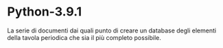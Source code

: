 # Python-3.9.1
La serie di documenti dai quali punto di creare un database degli elementi della tavola periodica che sia il più completo possibile.
